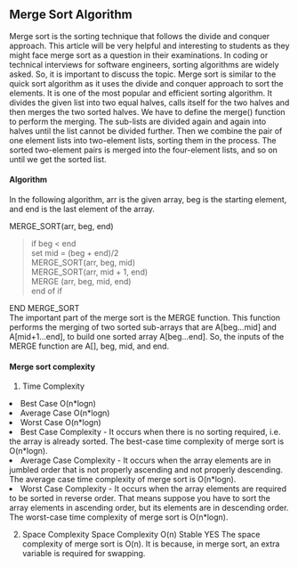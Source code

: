 ## Merge Sort Algorithm

Merge sort is the sorting technique that follows the divide and conquer approach. This article will be very helpful and interesting to students as they might face merge sort as a question in their examinations. In coding or technical interviews for software engineers, sorting algorithms are widely asked. So, it is important to discuss the topic.
Merge sort is similar to the quick sort algorithm as it uses the divide and conquer approach to sort the elements. It is one of the most popular and efficient sorting algorithm. It divides the given list into two equal halves, calls itself for the two halves and then merges the two sorted halves. We have to define the merge() function to perform the merging.
The sub-lists are divided again and again into halves until the list cannot be divided further. Then we combine the pair of one element lists into two-element lists, sorting them in the process. The sorted two-element pairs is merged into the four-element lists, and so on until we get the sorted list.

#### Algorithm
In the following algorithm, arr is the given array, beg is the starting element, and end is the last element of the array.

MERGE_SORT(arr, beg, end)  
  
>if beg < end  
set mid = (beg + end)/2  
MERGE_SORT(arr, beg, mid)  
MERGE_SORT(arr, mid + 1, end)  
MERGE (arr, beg, mid, end)  
end of if  
  
END MERGE_SORT  
The important part of the merge sort is the MERGE function. This function performs the merging of two sorted sub-arrays that are A[beg…mid] and A[mid+1…end], to build one sorted array A[beg…end]. So, the inputs of the MERGE function are A[], beg, mid, and end.

#### Merge sort complexity

1. Time Complexity
<p>
<li>Best Case	O(n*logn)
<li>Average Case	O(n*logn)
<li>Worst Case	O(n*logn)
<li>Best Case Complexity - It occurs when there is no sorting required, i.e. the array is already sorted. The best-case time complexity of merge sort is O(n*logn).</li>
<li>Average Case Complexity - It occurs when the array elements are in jumbled order that is not properly ascending and not properly descending. The average case time complexity of merge sort is O(n*logn).</li>
<li>Worst Case Complexity - It occurs when the array elements are required to be sorted in reverse order. That means suppose you have to sort the array elements in ascending order, but its elements are in descending order. The worst-case time complexity of merge sort is O(n*logn).</li>

2. Space Complexity
Space Complexity	O(n)
Stable	YES
The space complexity of merge sort is O(n). It is because, in merge sort, an extra variable is required for swapping.</p>
